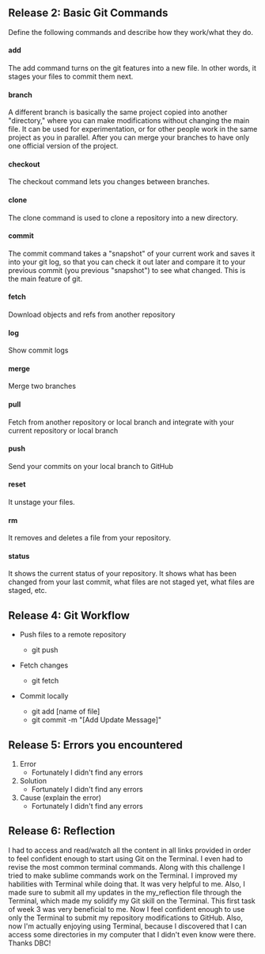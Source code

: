 ## Release 2: Basic Git Commands
Define the following commands and describe how they work/what they do.  


#### add
<!-- Your defnition here -->
The add command turns on the git features into a new file. In other words, it stages your files to commit them next.

#### branch
<!-- Your defnition here -->
A different branch is basically the same project copied into another "directory," where you can make modifications without changing the main file. It can be used for experimentation, or for other people work in the same project as you in parallel. After you can merge your branches to have only one official version of the project.

#### checkout
<!-- Your defnition here -->
The checkout command lets you changes between branches.

#### clone
<!-- Your defnition here -->
The clone command is used to clone a repository into a new directory.

#### commit
<!-- Your defnition here -->
The commit command takes a "snapshot" of your current work and saves it into your git log, so that you can check it out later and compare it to your previous commit (you previous "snapshot") to see what changed. This is the main feature of git.

#### fetch
<!-- Your defnition here -->
Download objects and refs from another repository

#### log
<!-- Your defnition here -->
Show commit logs

#### merge
<!-- Your defnition here -->
Merge two branches

#### pull
<!-- Your defnition here -->
Fetch from another repository or local branch and integrate with your current repository or local branch

#### push
<!-- Your defnition here -->
Send your commits on your local branch to GitHub

#### reset
<!-- Your defnition here -->
It unstage your files.

#### rm
<!-- Your defnition here -->
It removes and deletes a file from your repository.

#### status
It shows the current status of your repository. It shows what has been changed from your last commit, what files are not staged yet, what files are staged, etc.

## Release 4: Git Workflow

- Push files to a remote repository

	* git push

- Fetch changes

	* git fetch

- Commit locally

	* git add [name of file]
	* git commit -m "[Add Update Message]"

## Release 5: Errors you encountered
1. Error
	* Fortunately I didn't find any errors
2. Solution
	* Fortunately I didn't find any errors
3. Cause (explain the error)
	* Fortunately I didn't find any errors

## Release 6: Reflection

I had to access and read/watch all the content in all links provided in order to feel confident enough to start using Git on the Terminal. I even had to revise the most common terminal commands. Along with this challenge I tried to make sublime commands work on the Terminal. I improved my habilities with Terminal while doing that. It was very helpful to me. Also, I made sure to submit all my updates in the my_reflection file through the Terminal, which made my solidify my Git skill on the Terminal. This first task of week 3 was very beneficial to me. Now I feel confident enough to use only the Terminal to submit my repository modifications to GitHub. Also, now I'm actually enjoying using Terminal, because I discovered that I can access some directories in my computer that I didn't even know were there. Thanks DBC!